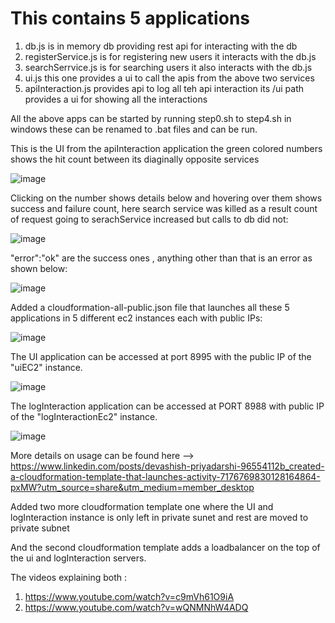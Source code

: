 # This contains 5 applications
1. db.js is in memory db providing rest api for interacting with the db
2. registerService.js is for registering new users it interacts with the db.js
3. searchSerrvice.js is for searching users it also interacts with the db.js
4. ui.js this one provides a ui to call the apis from the above two services
5. apiInteraction.js provides api to log all teh api interaction its /ui path provides a ui for showing all the interactions

All the above apps can be started by running step0.sh to step4.sh in windows these can be renamed to .bat files and can be run.

This is the UI from the apiInteraction application the green colored numbers shows the hit count between its diaginally opposite services

![image](https://github.com/devashish234073/cloud-experiments/assets/20777854/b6f003f6-9985-4d64-9141-755a149e1534)

Clicking on the number shows details below and hovering over them shows success and failure count, here search service was killed as a result count of request going to serachService increased but calls to db did not:

![image](https://github.com/devashish234073/cloud-experiments/assets/20777854/779ffdc4-7839-4ee3-896e-9f4dce186130)

"error":"ok" are the success ones , anything other than that is an error as shown below:

![image](https://github.com/devashish234073/cloud-experiments/assets/20777854/9b8a4610-7a1b-4dbd-96e2-c669eefb6f07)

Added a cloudformation-all-public.json file that launches all these 5 applications in 5 different ec2 instances each with public IPs:

![image](https://github.com/devashish234073/cloud-experiments/assets/20777854/09c14711-636d-467f-9993-80c6fcb96ec9)

The UI application can be accessed at port 8995 with the public IP of the "uiEC2" instance.

![image](https://github.com/devashish234073/cloud-experiments/assets/20777854/00ab1782-2656-4c59-a44a-09a622d6d0d4)

The logInteraction application can be accessed at PORT 8988 with public IP of the "logInteractionEc2" instance.

![image](https://github.com/devashish234073/cloud-experiments/assets/20777854/f3e9abf4-44bc-4e6f-b0d9-f523389ee69a)

More details on usage can be found here --> https://www.linkedin.com/posts/devashish-priyadarshi-96554112b_created-a-cloudformation-template-that-launches-activity-7176769830128164864-pxMW?utm_source=share&utm_medium=member_desktop

Added two more cloudformation template one where the UI and logInteraction instance is only left in private sunet and rest are moved to private subnet

And the second cloudformation template adds a loadbalancer on the top of the ui and logInteraction servers.

The videos explaining both :

1. https://www.youtube.com/watch?v=c9mVh61O9iA
2. https://www.youtube.com/watch?v=wQNMNhW4ADQ

